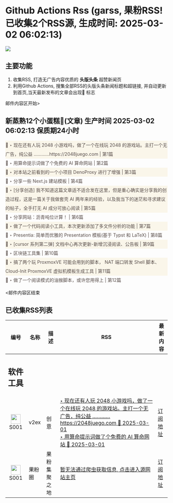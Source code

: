 # Github Actions Rss (garss, 果粉RSS! 已收集2个RSS源, 生成时间: 2025-03-02 06:02:13)

![](https://cdn.jsdelivr.net/gh/xinkeji/garss/_media/ga-rss.png)



## 主要功能
1. 收集RSS, 打造无广告内容优质的 **头版头条** 超赞新闻页
2. 利用Github Actions, 搜集全部RSS的头版头条新闻标题和超链接, 并自动更新到首页,当天最新发布的文章会出现🌈 标志

邮件内容区开始>
<h2>新蒸熟12个小蛋糕🍰(文章) 生产时间 2025-03-02 06:02:13 保质期24小时</h2>

<div style='line-height:3;background-color:#FAF6EA;' ><a href='https://www.v2ex.com/t/1115169#reply7' style="line-height:2;text-decoration:none;display:block;color:#584D49;">🌈 ‣ 现在还有人玩 2048 小游戏吗，做了一个在线玩 2048 的游戏站。主打一个无广告，纯公益 …………https://2048juego.com | 第1篇</a></div><div style='line-height:3;' ><a href='https://www.v2ex.com/t/1115045#reply7' style="line-height:2;text-decoration:none;display:block;color:#584D49;">🌈 ‣ 用算命提示词做了个免费的 AI 算命网站 | 第2篇</a></div><div style='line-height:3;background-color:#FAF6EA;' ><a href='https://www.v2ex.com/t/1115128#reply7' style="line-height:2;text-decoration:none;display:block;color:#584D49;">🌈 ‣ 对本站之前看到的一个小项目 DenoProxy 进行了增强 | 第3篇</a></div><div style='line-height:3;' ><a href='https://www.v2ex.com/t/1115061#reply3' style="line-height:2;text-decoration:none;display:block;color:#584D49;">🌈 ‣ 分享一些 Next.js 建站模板 | 第4篇</a></div><div style='line-height:3;background-color:#FAF6EA;' ><a href='https://www.v2ex.com/t/1115100#reply5' style="line-height:2;text-decoration:none;display:block;color:#584D49;">🌈 ‣ [分享创造] 我不知道这篇文章适不适合发在这里，但是重心确实是分享我的创造过程，这是一篇关于我做套壳 AI 两年来的经验，以及我当下的迷茫和寻求建议的帖子，全手打无 AI 成分可放心阅读 | 第5篇</a></div><div style='line-height:3;' ><a href='https://www.v2ex.com/t/1115087#reply2' style="line-height:2;text-decoration:none;display:block;color:#584D49;">🌈 ‣ 分享网站：沥青吨位计算！ | 第6篇</a></div><div style='line-height:3;background-color:#FAF6EA;' ><a href='https://www.v2ex.com/t/1115076#reply0' style="line-height:2;text-decoration:none;display:block;color:#584D49;">🌈 ‣ 做了一个代码阅读小工具，本次更新添加了多文件分析的功能 | 第7篇</a></div><div style='line-height:3;' ><a href='https://www.v2ex.com/t/1115050#reply2' style="line-height:2;text-decoration:none;display:block;color:#584D49;">🌈 ‣ Presentia: 简单而优雅的 Presentation 模板(基于 Typst 和 LaTeX) | 第8篇</a></div><div style='line-height:3;background-color:#FAF6EA;' ><a href='https://www.v2ex.com/t/1115065#reply2' style="line-height:2;text-decoration:none;display:block;color:#584D49;">🌈 ‣ [cursor 系列第二弹] 文档中心再次更新-新增沉浸阅读、公告板 | 第9篇</a></div><div style='line-height:3;' ><a href='https://www.v2ex.com/t/1115023#reply1' style="line-height:2;text-decoration:none;display:block;color:#584D49;">🌈 ‣ 区块链工具集 | 第10篇</a></div><div style='line-height:3;background-color:#FAF6EA;' ><a href='https://www.v2ex.com/t/1115070#reply1' style="line-height:2;text-decoration:none;display:block;color:#584D49;">🌈 ‣ 搞了两个玩 ProxmoxVE 可能会用到的脚本， NAT 端口转发 Shell 脚本、 Cloud-Init ProxmoxVE 虚拟机模板生成工具 | 第11篇</a></div><div style='line-height:3;' ><a href='https://www.v2ex.com/t/1115051#reply1' style="line-height:2;text-decoration:none;display:block;color:#584D49;">🌈 ‣ 做了一个阅读模式的油猴脚本，或许您用得上 | 第12篇</a></div>

<邮件内容区结束

## 已收集RSS列表

| 编号 | 名称 | 描述 | RSS | 最新内容 |
| --- | --- | --- | --- | --- |
| <h2 id="软件工具">软件工具</h2> |  |   |  |  |
| <div id="S001" style="text-align: center;"><img src="https://cdn.jsdelivr.net/gh/zhaoolee/garss/_media/favicon/S001.png" width="30px" style="width:30px;height: auto;"/><br><span>S001</span></div> | v2ex | 创意 | [‣ 现在还有人玩 2048 小游戏吗，做了一个在线玩 2048 的游戏站。主打一个无广告，纯公益 …………https://2048juego.com 🌈 2025-03-01](https://www.v2ex.com/t/1115169#reply7)<br/>[‣ 用算命提示词做了个免费的 AI 算命网站 🌈 2025-03-01](https://www.v2ex.com/t/1115045#reply7) | [订阅地址](https://www.v2ex.com/feed/tab/creative.xml) |
| <div id="S001" style="text-align: center;"><img src="https://cdn.jsdelivr.net/gh/zhaoolee/garss/_media/favicon/S001.png" width="30px" style="width:30px;height: auto;"/><br><span>S001</span></div> | 果粉圈 | 果粉集聚之地 | [暂无法通过爬虫获取信息, 点击进入源网站主页](https://g0f.cn) | [订阅地址](https://g0f.cn/rss.xml) |



